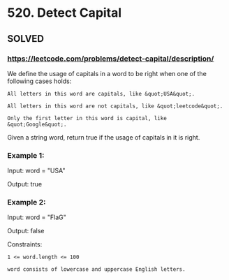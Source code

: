 # 520. Detect Capital

## SOLVED
### https://leetcode.com/problems/detect-capital/description/
We define the usage of capitals in a word to be right when one of the following cases holds:





	All letters in this word are capitals, like &quot;USA&quot;.

	All letters in this word are not capitals, like &quot;leetcode&quot;.

	Only the first letter in this word is capital, like &quot;Google&quot;.





Given a string word, return true if the usage of capitals in it is right.





### Example 1:

Input: word = "USA"


Output: true

### Example 2:

Input: word = "FlaG"


Output: false





Constraints:





	1 <= word.length <= 100

	word consists of lowercase and uppercase English letters.



